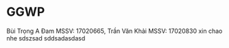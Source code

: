 # GGWP
Bùi Trọng A Đam MSSV: 17020665, Trần Văn Khải MSSV: 17020830
xin chao nhe
sdszsad
sddsadasdasd
